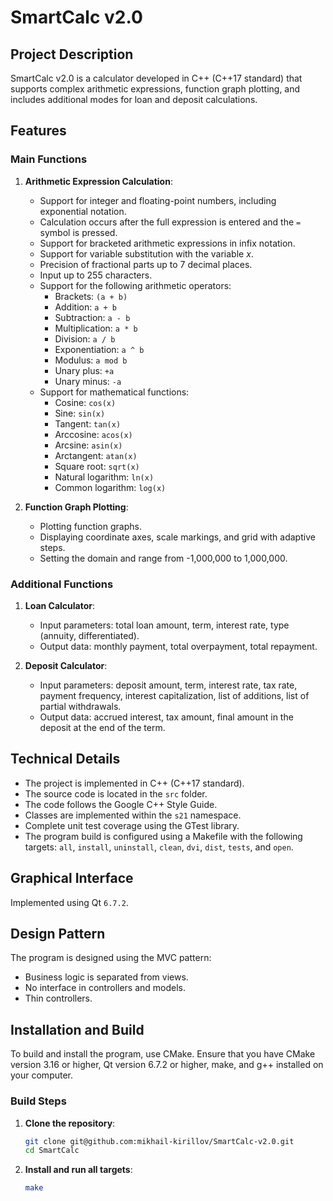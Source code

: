 
# SmartCalc v2.0

## Project Description

SmartCalc v2.0 is a calculator developed in C++ (C++17 standard) that supports complex arithmetic expressions, function graph plotting, and includes additional modes for loan and deposit calculations.

## Features

### Main Functions

1. **Arithmetic Expression Calculation**:
    - Support for integer and floating-point numbers, including exponential notation.
    - Calculation occurs after the full expression is entered and the `=` symbol is pressed.
    - Support for bracketed arithmetic expressions in infix notation.
    - Support for variable substitution with the variable _x_.
    - Precision of fractional parts up to 7 decimal places.
    - Input up to 255 characters.
    - Support for the following arithmetic operators:
        - Brackets: `(a + b)`
        - Addition: `a + b`
        - Subtraction: `a - b`
        - Multiplication: `a * b`
        - Division: `a / b`
        - Exponentiation: `a ^ b`
        - Modulus: `a mod b`
        - Unary plus: `+a`
        - Unary minus: `-a`
    - Support for mathematical functions:
        - Cosine: `cos(x)`
        - Sine: `sin(x)`
        - Tangent: `tan(x)`
        - Arccosine: `acos(x)`
        - Arcsine: `asin(x)`
        - Arctangent: `atan(x)`
        - Square root: `sqrt(x)`
        - Natural logarithm: `ln(x)`
        - Common logarithm: `log(x)`

2. **Function Graph Plotting**:
    - Plotting function graphs.
    - Displaying coordinate axes, scale markings, and grid with adaptive steps.
    - Setting the domain and range from -1,000,000 to 1,000,000.

### Additional Functions

1. **Loan Calculator**:
    - Input parameters: total loan amount, term, interest rate, type (annuity, differentiated).
    - Output data: monthly payment, total overpayment, total repayment.

2. **Deposit Calculator**:
    - Input parameters: deposit amount, term, interest rate, tax rate, payment frequency, interest capitalization, list of additions, list of partial withdrawals.
    - Output data: accrued interest, tax amount, final amount in the deposit at the end of the term.

## Technical Details

- The project is implemented in C++ (C++17 standard).
- The source code is located in the `src` folder.
- The code follows the Google C++ Style Guide.
- Classes are implemented within the `s21` namespace.
- Complete unit test coverage using the GTest library.
- The program build is configured using a Makefile with the following targets: `all`, `install`, `uninstall`, `clean`, `dvi`, `dist`, `tests`, and `open`.

## Graphical Interface

Implemented using Qt `6.7.2`.

## Design Pattern

The program is designed using the MVC pattern:

- Business logic is separated from views.
- No interface in controllers and models.
- Thin controllers.

## Installation and Build

To build and install the program, use CMake. Ensure that you have CMake version 3.16 or higher, Qt version 6.7.2 or higher, make, and g++ installed on your computer.

### Build Steps

1. **Clone the repository**:

    ```sh
    git clone git@github.com:mikhail-kirillov/SmartCalc-v2.0.git
    cd SmartCalc
    ```

2. **Install and run all targets**:

   ```sh
   make
   ```
